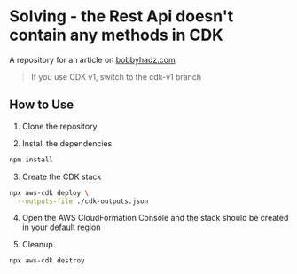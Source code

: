# Solving - the Rest Api doesn't contain any methods in CDK

A repository for an article on
[bobbyhadz.com](https://bobbyhadz.com/blog/aws-cdk-rest-api-doesnt-contain-methods)

> If you use CDK v1, switch to the cdk-v1 branch

## How to Use

1. Clone the repository

2. Install the dependencies

```bash
npm install
```

3. Create the CDK stack

```bash
npx aws-cdk deploy \
  --outputs-file ./cdk-outputs.json
```

4. Open the AWS CloudFormation Console and the stack should be created in your
   default region

5. Cleanup

```bash
npx aws-cdk destroy
```

